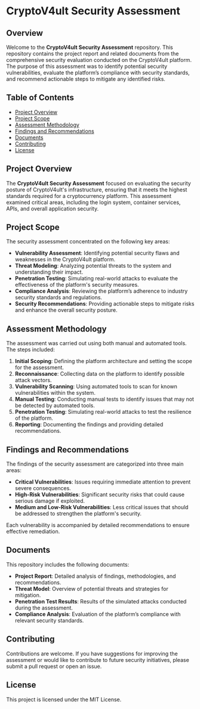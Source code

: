 # CryptoV4ult Security Assessment

## Overview
Welcome to the **CryptoV4ult Security Assessment** repository. This repository contains the project report and related documents from the comprehensive security evaluation conducted on the CryptoV4ult platform. The purpose of this assessment was to identify potential security vulnerabilities, evaluate the platform’s compliance with security standards, and recommend actionable steps to mitigate any identified risks.

## Table of Contents

- [Project Overview](#overview)
- [Project Scope](#project-scope)
- [Assessment Methodology](#assessment-methodology)
- [Findings and Recommendations](#findings-and-recommendations)
- [Documents](#documents)
- [Contributing](#contributing)
- [License](#license)

## Project Overview
The **CryptoV4ult Security Assessment** focused on evaluating the security posture of CryptoV4ult's infrastructure, ensuring that it meets the highest standards required for a cryptocurrency platform. This assessment examined critical areas, including the login system, container services, APIs, and overall application security.

## Project Scope
The security assessment concentrated on the following key areas:

- **Vulnerability Assessment**: Identifying potential security flaws and weaknesses in the CryptoV4ult platform.
- **Threat Modeling**: Analyzing potential threats to the system and understanding their impact.
- **Penetration Testing**: Simulating real-world attacks to evaluate the effectiveness of the platform's security measures.
- **Compliance Analysis**: Reviewing the platform’s adherence to industry security standards and regulations.
- **Security Recommendations**: Providing actionable steps to mitigate risks and enhance the overall security posture.

## Assessment Methodology
The assessment was carried out using both manual and automated tools. The steps included:

1. **Initial Scoping**: Defining the platform architecture and setting the scope for the assessment.
2. **Reconnaissance**: Collecting data on the platform to identify possible attack vectors.
3. **Vulnerability Scanning**: Using automated tools to scan for known vulnerabilities within the system.
4. **Manual Testing**: Conducting manual tests to identify issues that may not be detected by automated tools.
5. **Penetration Testing**: Simulating real-world attacks to test the resilience of the platform.
6. **Reporting**: Documenting the findings and providing detailed recommendations.

## Findings and Recommendations
The findings of the security assessment are categorized into three main areas:

- **Critical Vulnerabilities**: Issues requiring immediate attention to prevent severe consequences.
- **High-Risk Vulnerabilities**: Significant security risks that could cause serious damage if exploited.
- **Medium and Low-Risk Vulnerabilities**: Less critical issues that should be addressed to strengthen the platform's security.

Each vulnerability is accompanied by detailed recommendations to ensure effective remediation.

## Documents
This repository includes the following documents:

- **Project Report**: Detailed analysis of findings, methodologies, and recommendations.
- **Threat Model**: Overview of potential threats and strategies for mitigation.
- **Penetration Test Results**: Results of the simulated attacks conducted during the assessment.
- **Compliance Analysis**: Evaluation of the platform’s compliance with relevant security standards.

## Contributing
Contributions are welcome. If you have suggestions for improving the assessment or would like to contribute to future security initiatives, please submit a pull request or open an issue.

## License
This project is licensed under the MIT License.
